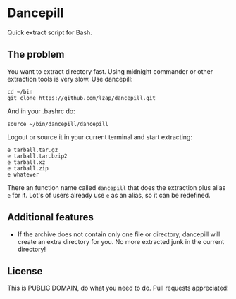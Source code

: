 Dancepill
=========

Quick extract script for Bash.

The problem
-----------

You want to extract directory fast. Using midnight commander or other
extraction tools is very slow. Use dancepill:

    cd ~/bin
    git clone https://github.com/lzap/dancepill.git

And in your .bashrc do:

    source ~/bin/dancepill/dancepill

Logout or source it in your current terminal and start extracting:

    e tarball.tar.gz
    e tarball.tar.bzip2
    e tarball.xz
    e tarball.zip
    e whatever

There an function name called `dancepill` that does the extraction plus alias
`e` for it. Lot's of users already use `e` as an alias, so it can be
redefined.

Additional features
-------------------

 * If the archive does not contain only one file or directory, dancepill
   will create an extra directory for you. No more extracted junk in the
   current directory!

License
-------

This is PUBLIC DOMAIN, do what you need to do. Pull requests appreciated!
